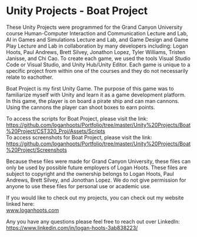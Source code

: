 # Unity Projects - Boat Project #

These Unity Projects were programmed for the Grand Canyon University course Human-Computer Interaction and Communication Lecture and Lab, AI in Games and Simulations Lecture and Lab, and Game Design and Game Play Lecture and Lab in collaboration by many developers including: Logan Hoots, Paul Andrews, Brett Silvey, Jonathon Lopez, Tyler Williams, Tristen Janisse, and Chi Cao. To create each game, we used the tools Visual Studio Code or Visual Studio, and Unity Hub/Unity Editor. Each game is unique to a specific project from within one of the courses and they do not necessarily relate to eachother.

Boat Project is my first Unity Game. The purpose of this game was to familiarize myself with Unity and learn it as a game development platform. In this game, the player is on board a pirate ship and can man cannons. Using the cannons the player can shoot boxes to earn points.

To access the scripts for Boat Project, please visit the link:\
 https://github.com/loganhoots/Portfolio/tree/master/Unity%20Projects/Boat%20Project/CST320_Proj/Assets/Scripts \
To access screenshots for Boat Project, please visit the link:\
 https://github.com/loganhoots/Portfolio/tree/master/Unity%20Projects/Boat%20Project/Screenshots
 
Because these files were made for Grand Canyon University, these files can only be used by possible future employers of Logan Hoots. These files are subject to copyright and the ownership belongs to Logan Hoots, Paul Andrews, Brett Silvey, and Jonothan Lopez. We do not give permission for anyone to use these files for personal use or academic use.

If you would like to check out my projects, you can check out my website linked here:\
 www.loganhoots.com

Any you have any questions please feel free to reach out over LinkedIn:\
  https://www.linkedin.com/in/logan-hoots-3ab838223/
